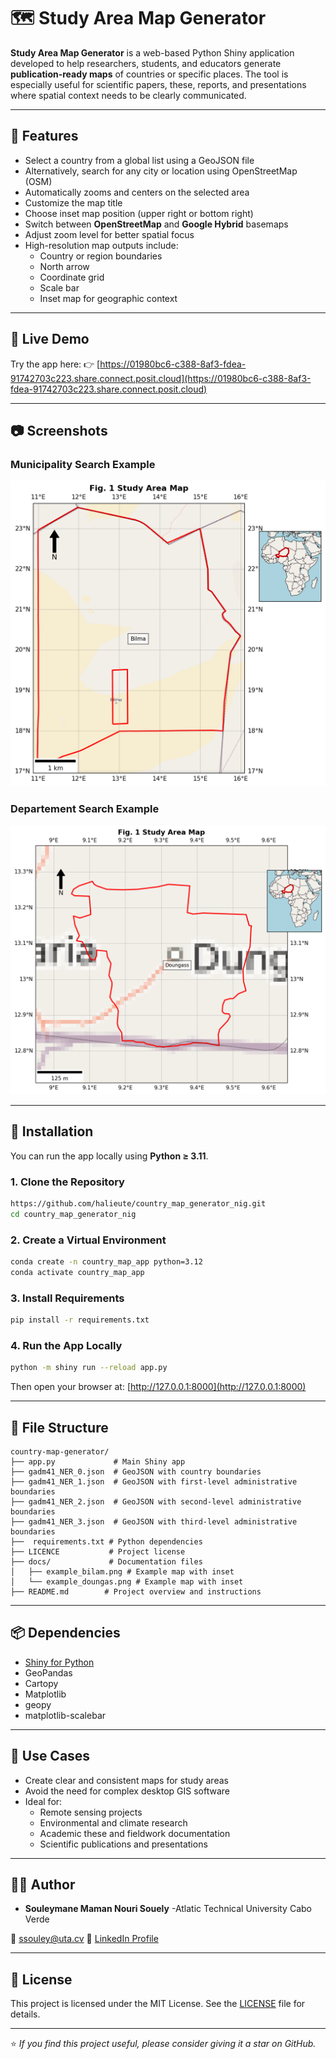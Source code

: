 # 🗺️ Study Area Map Generator

**Study Area Map Generator** is a web-based Python Shiny application developed to help researchers, students, and educators generate **publication-ready maps** of countries or specific places. The tool is especially useful for scientific papers, these, reports, and presentations where spatial context needs to be clearly communicated.

---

## 🧭 Features

- Select a country from a global list using a GeoJSON file
- Alternatively, search for any city or location using OpenStreetMap (OSM)
- Automatically zooms and centers on the selected area
- Customize the map title
- Choose inset map position (upper right or bottom right)
- Switch between **OpenStreetMap** and **Google Hybrid** basemaps
- Adjust zoom level for better spatial focus
- High-resolution map outputs include:
  - Country or region boundaries
  - North arrow
  - Coordinate grid
  - Scale bar
  - Inset map for geographic context

---

## 🚀 Live Demo

Try the app here:
👉 [https://01980bc6-c388-8af3-fdea-91742703c223.share.connect.posit.cloud](https://01980bc6-c388-8af3-fdea-91742703c223.share.connect.posit.cloud)


---

## 📷 Screenshots

### Municipality Search Example
![Bilma map](docs/Example_bilma.png)

### Departement Search Example
![Doungas map](docs/Example_doungas.png)

---

## 🔧 Installation

You can run the app locally using **Python ≥ 3.11**.

### 1. Clone the Repository

```bash
https://github.com/halieute/country_map_generator_nig.git
cd country_map_generator_nig
```

### 2. Create a Virtual Environment

```bash
conda create -n country_map_app python=3.12
conda activate country_map_app
```

### 3. Install Requirements

```bash
pip install -r requirements.txt
```

### 4. Run the App Locally

```bash
python -m shiny run --reload app.py
```

Then open your browser at:
[http://127.0.0.1:8000](http://127.0.0.1:8000)

---

## 📁 File Structure

```
country-map-generator/
├── app.py             # Main Shiny app
├── gadm41_NER_0.json  # GeoJSON with country boundaries
├── gadm41_NER_1.json  # GeoJSON with first-level administrative boundaries
├── gadm41_NER_2.json  # GeoJSON with second-level administrative boundaries
├── gadm41_NER_3.json  # GeoJSON with third-level administrative boundaries
├──  requirements.txt # Python dependencies
├── LICENCE           # Project license
├── docs/             # Documentation files
│   ├── example_bilam.png # Example map with inset
│   └── example_doungas.png # Example map with inset
├── README.md        # Project overview and instructions
```

---

## 📦 Dependencies

- [Shiny for Python](https://shiny.posit.co/py/)
- GeoPandas
- Cartopy
- Matplotlib
- geopy
- matplotlib-scalebar

---

## 🧠 Use Cases

- Create clear and consistent maps for study areas
- Avoid the need for complex desktop GIS software
- Ideal for:
  - Remote sensing projects
  - Environmental and climate research
  - Academic these and fieldwork documentation
  - Scientific publications and presentations

---

## 👨‍💻 Author

- **Souleymane Maman Nouri Souely** -Atlatic Technical University Cabo Verde

📧 ssouley@uta.cv
🔗 [LinkedIn Profile](www.linkedin.com/in/souleymanemamannourisouley)

---

## 📄 License

This project is licensed under the MIT License. See the [LICENSE](LICENSE) file for details.

---

⭐️ *If you find this project useful, please consider giving it a star on GitHub.*
